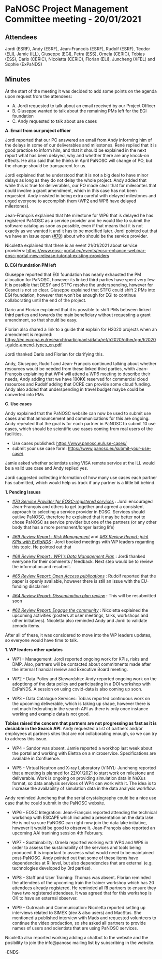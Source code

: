 PaNOSC Project Management Committee meeting - 20/01/2021
========================================================


Attendees
-------
Jordi (ESRF), Andy (ESRF), Jean-Francois (ESRF), Rudolf (ESRF), Teodor (ELI), Jamie (ILL), Giuseppe (EGI), Petra (ESS), Ornela (CERIC), Tobias (ESS), Dario (CERIC), Nicoletta (CERIC), Florian (ELI), Juncheng (XFEL) and Sophie (ExPaNDS)


Minutes
-------	

At the start of the meeting it was decided to add some points on the agenda upon request from the attendees:

* A. Jordi requested to talk about an email received by our Project Officer
* B. Giuseppe wanted to talk about the remaining PMs left for the EGI foundation
* C. Andy requested to talk about use cases

**A. Email from our project officer**

Jordi reported that our PO answered an email from Andy informing him of the delays in some of our deliverables and milestones. René replied that it is good practice to inform him, and that it should be explained in the next report what has been delayed, why and whether there are any knock-on effects. He also said that he thinks in April PaNOSC will change of PO, but the change should be transparent for us.

Jordi explained that he understood that it is not a big deal to have minor delays as long as they do not delay the whole project. Andy added that while this is true for deliverables, our PO made clear that for milesontes that could involve a grant  amendment, which in this case has not been requested. Andy insisted in being extra careful with delayed milestones and urged everyone to accomplish them  (WP2 and WP6 have delayed milestones).

Jean-François explained that hte milestone for WP6 that is delayed he has registered PaNOSC as a service provider and he would like to submit the software catalog as soon as possible, even if that means that it is not exactly as we wanted it and it has to be modified later. Jordi pointed out that we have an issue open ([#70](https://github.com/panosc-eu/panosc/issues/70)) about who should be the service provider.

Nicoletta explained that there is an event 21/01/2021 about service providers: https://www.eosc-portal.eu/events/eosc-enhance-webinar-eosc-portal-new-release-tutorial-existing-providers

**B. EGI foundation PM left**

Giuseppe reported that EGI foundation has nearly exhausted the PM allocation for PaNOSC, however its linked third parties have spent very few. It is possible that DESY and STFC resolve the underspending, however for Cesnet is not so clear.
Giuseppe explained that STFC could shift 2 PMs into EGI foundation, however that won't be enough for EGI to continue collaborating until the end of the project.

Dario and Florian explained that it is possible to shift PMs between linked third parties and towards the main beneficiary without requesting a grant amendment, so that should be easy. 

Florian also shared a link to a guide that explain for H2020 projects when an amendment is required: https://ec.europa.eu/research/participants/data/ref/h2020/other/gm/h2020-guide-amend-types_en.pdf 

Jordi thanked Dario and Florian for clarifying this.

Andy, Giuseppe, Rudolf and Jean-François continued talking about whether resources would be needed from these linked third parties, whith Jean-François explaining that WP4 will attend a WP6 meeting to describe their needs, Andy adding that we have 100K€ reserved for commercial cloud resources and Rudolf adding that OCRE can provide some cloud funding. Andy also added that underspending in travel budget maybe could be converted into PMs

**C. Use cases**

Andy explained that the PaNOSC website can now be used to submit use cases and that announcement and communications for this are ongoing. Andy repeated that the goal is for each partner in PaNOSC to submit 10 use cases, which should be scientific use cases coming from real users of the facilities.

* Use cases published: https://www.panosc.eu/use-cases/
* submit your use case form: https://www.panosc.eu/submit-your-use-case/

Jamie asked whether scientists using VISA remote service at the ILL would be a valid use case and Andy replied yes.

Jordi suggested collecting information of how many use cases each partner has submitted, which would help us track if any partner is a little bit behind.

**1. Pending Issues**

* *[#70 Service Provider for EOSC-registered services](https://github.com/panosc-eu/panosc/issues/70)* : Jordi encouraged Jean-François and others to get together and agreed a consistent approach to selecting a service provider in EOSC. Services should outlive PaNOSC, therefore he explained that it may be better not to chose PaNOSC as service provider but one of the partners (or any other body that has a more permanent/longer lasting life)

* *[#69 Review Report : Risk Management](https://github.com/panosc-eu/panosc/issues/69)* and *[#63 Review Report: joint KPIs with ExPaNDS](https://github.com/panosc-eu/panosc/issues/63)* : Jordi booked meetings with WP leaders regarding this topic. He pointed out that 

* *[#68 Review Report : WP1's Data Management Plan](https://github.com/panosc-eu/panosc/issues/68)* : Jordi thanked everyone for their comments / feedback. Next step would be to review the information and resubmit.

* *[#65 Review Report: Open Access publications](https://github.com/panosc-eu/panosc/issues/65)* : Rudolf reported that the paper is openly available, however there is still an issue with the EU-funding disclaimer

* *[#64 Review Report: Dissemination plan review](https://github.com/panosc-eu/panosc/issues/64)* : This will be resubmitted soon

* *[#62 Review Report: Engage the community](https://github.com/panosc-eu/panosc/issues/62)* : Nicoletta explained the upcoming activities (posters at user meetings, talks, workshops and other initiatives). Nicoletta also reminded Andy and Jordi to validate zenodo items.

After all of these, it was considered to move into the WP leaders updates, so everyone would have time to talk.

**1. WP leaders other updates**

* WP1 - Management: Jordi reported ongoing work for KPIs, risks and DMP. Also, partners will be contacted about commitments made after the internal financial review and Executive Board meeting.

* WP2 - Data Policy and Stewardship: Andy reported ongoing work on the adoptiong of the data policy and participating in a DOI workshop with ExPaNDS. A session on using covid-data is also coming up soon.

* WP3 - Data Catalogue Services: Tobias reported continuous work on the upcoming deliverable, which is taking up shape, however there is not much federating in the search API as there is only once instance working and example data is not good.

**Tobias raised the concern that partners are not progressing as fast as it is desirable in the Search API**. Andy requested a list of partners and/or employees at partners sites that are not collaborating enough, so we can try to address this issue.

* WP4 - Sandor was absent. Jamie reported a workhop last week about the portal and working with Elettra on a microservice. Specifications are available in Confluence.

* WP5 - Virtual Neutron and X-ray Laboratory (VINYL: Juncheng reported that a meeting is planned for 22/01/2021 to start work on milestone and deliverable. Work is ongoing on providing simulation data in NeXus format, so data analysis services of WP4 can work with it. The idea is to increase the availability of simulation data in the data analysis workflow.

Andy reminded Juncheng that the serial crystalography could be a nice use case that he could submit in the PaNOSC website.

* WP6 - EOSC Integration: Jean-François reported attending the technical workshop with ESCAPE which included a presentation on the data lake. He is not so sure PaNOSC can right now join the data lake initiative, however it would be good to observe it. Jean-François also reported an upcoming AAI tranining session 4th February.

* WP7 - Sustainability: Ornela reported working with WP4 and WP8 in order to assess the sustainability of the services and tools being produced. It is important to asseess what would need to be maintained post-PaNOSC. Andy pointed out that some of these items have dependencies at RI level, but also dependencies that are external (e.g. technologies developed by 3rd parties).

* WP8 - Staff and User Training: Thomas was absent. Florian reminded the attendees of the upcoming train the trainer workshop which has 20 attendees already registered. He reminded all RI partners to ensure they have two registered attendees. It was agreed that for this workshop is OK to have an external observer.

* WP9 - Outreach and Communication: Nicoletta reported setting up interviews related to SIMEX (dev & also users) and MacStas. She mentioned a published interview with Mads and requested volunteers to continue the video production, so she  asked all partners to provide names of users and scientists that are using PaNOSC services.

Nicoletta also reported working adding a chatbot to the website and the posibility to join the info@panosc mailing list by subscribing in the website.

-ENDS-
